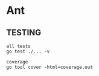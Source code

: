 # Ant

## TESTING

```shell
all tests
go test ./... -v

coverage
go tool cover -html=coverage.out
```
